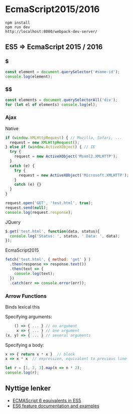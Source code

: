 # EcmaScript2015/2016

```
npm install
npm run dev
http://localhost:8080/webpack-dev-server/
```

## ES5 => EcmaScript 2015 / 2016

### $
```javascript
const element = document.querySelector('#some-id');
console.log(element);
```

### $$
```javascript
const elements = document.querySelectorAll('div');
for (let el of elements) console.log(el);
```

### Ajax

Native

```javascript
if (window.XMLHttpRequest) { // Mozilla, Safari, ...
  request = new XMLHttpRequest();
} else if (window.ActiveXObject) { // IE
  try {
    request = new ActiveXObject('Msxml2.XMLHTTP');
  } 
  catch (e) {
    try {
      request = new ActiveXObject('Microsoft.XMLHTTP');
    } 
    catch (e) {}
  }
}

request.open('GET', 'test.html', true);
request.send(null);
console.log(request.response);
```


JQuery

```javascript
$.get('test.html', function(data, status){
  console.log('Status: ', status, ' Data: ', data);
});
```

EcmaScript2015

```javascript
fetch('test.html', { method: 'get' } )
  .then(response => response.text())
  .then(text => {
    console.log(text);
  })
  .catch(err => console.error(err));
```
  

### Arrow Functions
Binds lexical this

Specifying arguments:
```javascript
    () => { ... } // no argument
     x => { ... } // one argument
(x, y) => { ... } // several arguments
```

Specifying a body:
```javascript
x => { return x * x }  // block
x => x * x  // expression, equivalent to previous line
```

```javascript
let r = [1, 2, 3].map(n => n * 2);
console.log(r);
```


## Nyttige lenker
* [ECMAScript 6 equivalents in ES5](https://github.com/addyosmani/es6-equivalents-in-es5)
* [ES6 feature documentation and examples](https://github.com/jedrichards/es6#array-destructuring)
